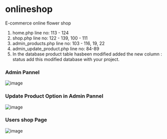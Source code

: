 # onlineshop
E-commerce online flower shop
  1. home.php   line no: 113  - 124
  2. shop.php  line no:  122 - 139,  100 - 111
  3. admin_products.php line no: 103 - 116, 19, 22
  4. admin_update_product.php line no: 84-89
  5. In the database product table hasbeen modified
	added the new column : status
	add this modified database with your project.

### Admin Pannel
![image](https://github.com/smmunna/flowershop/assets/64527538/3cc4ecf5-d42a-4c56-9544-e98061007d76)

### Update Product Option in Admin Pannel
![image](https://github.com/smmunna/flowershop/assets/64527538/4af54a93-8b4c-40a4-be1f-47a4a627da4e)

### Users shop Page
![image](https://github.com/smmunna/flowershop/assets/64527538/6cc2a3f9-d93b-46d9-9462-a89e12a54a40)



